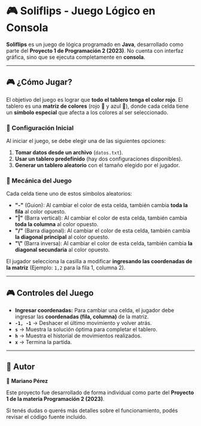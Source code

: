 # 🎮 Soliflips - Juego Lógico en Consola

**Soliflips** es un juego de lógica programado en **Java**, desarrollado como parte del **Proyecto 1 de Programación 2 (2023)**. No cuenta con interfaz gráfica, sino que se ejecuta completamente en **consola**.

---

## 🎮 ¿Cómo Jugar?
El objetivo del juego es lograr que **todo el tablero tenga el color rojo**. El tablero es una **matriz de colores** (rojo 🔴 y azul 🔵), donde cada celda tiene un **símbolo especial** que afecta a los colores al ser seleccionado.

### 🔢 Configuración Inicial
Al iniciar el juego, se debe elegir una de las siguientes opciones:

1. **Tomar datos desde un archivo** (`datos.txt`).
2. **Usar un tablero predefinido** (hay dos configuraciones disponibles).
3. **Generar un tablero aleatorio** con el tamaño elegido por el jugador.

### 🧩 Mecánica del Juego
Cada celda tiene uno de estos símbolos aleatorios:

- **"-"** (Guion): Al cambiar el color de esta celda, también cambia **toda la fila** al color opuesto.
- **"|"** (Barra vertical): Al cambiar el color de esta celda, también cambia **toda la columna** al color opuesto.
- **"/"** (Barra diagonal): Al cambiar el color de esta celda, también cambia **la diagonal principal** al color opuesto.
- **"\\"** (Barra inversa): Al cambiar el color de esta celda, también cambia **la diagonal secundaria** al color opuesto.

El jugador selecciona la casilla a modificar **ingresando las coordenadas de la matriz** (Ejemplo: `1,2` para la fila 1, columna 2).

---

## 🎮 Controles del Juego
- **Ingresar coordenadas:** Para cambiar una celda, el jugador debe ingresar las **coordenadas (fila, columna)** de la matriz.
- **`-1, -1`** → Deshacer el último movimiento y volver atrás.
- **`s`** → Muestra la solución óptima para completar el tablero.
- **`h`** → Muestra el historial de movimientos realizados.
- **`x`** → Termina la partida.

---

## 📌 Autor  
📍 **Mariano Pérez**  

Este proyecto fue desarrollado de forma individual como parte del **Proyecto 1 de la materia Programación 2 (2023)**.  

Si tenés dudas o querés más detalles sobre el funcionamiento, podés revisar el código fuente incluido.  
